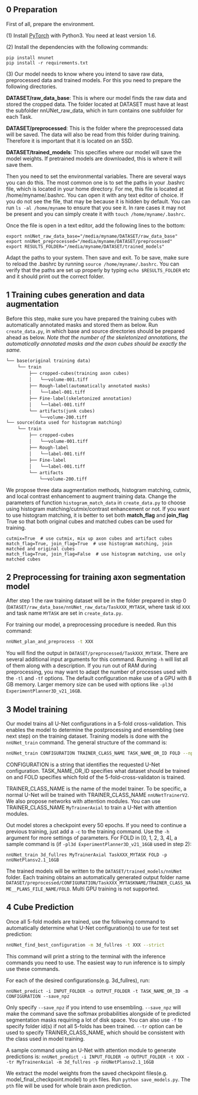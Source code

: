 ## 0 Preparation
First of all, prepare the environment. 

(1) Install [PyTorch](https://pytorch.org/get-started/locally/) with Python3. You need at least version 1.6.

(2) Install the dependencies with the following commands: 
```
pip install nnunet
pip install -r requirements.txt
```
(3) Our model needs to know where you intend to save raw data, preprocessed data and trained models. For this you need to 
prepare the following directories.

**DATASET/raw_data_base**: This is where our model finds the raw data and stored the cropped data. The folder located at 
DATASET must have at least the subfolder nnUNet_raw_data, which in turn contains one subfolder for each Task. 

**DATASET/preprocessed**: This is the folder where the preprocessed data will be saved. The data will also be read from 
this folder during training. Therefore it is important that it is located on an SSD.

**DATASET/trained_models**: This specifies where our model will save the model weights. If pretrained models are downloaded, this 
is where it will save them.

Then you need to set the environmental variables. There are several ways you can do this. The most common one is to set the paths in your .bashrc file, which is located 
in your home directory. For me, this file is located at /home/myname/.bashrc. You can open it with any text editor of 
choice. If you do not see the file, that may be because it is hidden by default. You can run `ls -al /home/myname` to 
ensure that you see it. In rare cases it may not be present and you can simply create it with `touch /home/myname/.bashrc`.

Once the file is open in a text editor, add the following lines to the bottom:
```
export nnUNet_raw_data_base="/media/myname/DATASET/raw_data_base"
export nnUNet_preprocessed="/media/myname/DATASET/preprocessed"
export RESULTS_FOLDER="/media/myname/DATASET/trained_models"
```
Adapt the paths to your system. Then save and exit. To be save, make sure to reload the .bashrc by running `source /home/myname/.bashrc`. 
You can verify that the paths are set up properly by typing `echo $RESULTS_FOLDER` etc and it should print out the correct folder.

## 1 Training cubes generation and data augmentation
Before this step, make sure you have prepared the training cubes with automatically annotated masks and stored them as below.
Run `create_data.py`, in which base and source directories should be prepared ahead as below. *Note that the number of 
the skeletonized annotations, the automatically annotated masks and the axon cubes should be exactly the same.*
```
└── base(original training data)
　　 └── train
　 　 　　├── cropped-cubes(training axon cubes)
　　  　　│　　└──volume-001.tiff
　　  　　├── Rough-label(automatically annotated masks)
　　 　 　│　　└──label-001.tiff
　　  　　├── Fine-label(skeletonized annotation)
　　 　 　│　　└──label-001.tiff
　　 　 　└── artifacts(junk cubes)
　　 　　　　　└──volume-200.tiff
└── source(data used for histogram matching)
　　 └── train
　 　 　　├── cropped-cubes
　　  　　│　　└──volume-001.tiff
　　  　　├── Rough-label
　　 　 　│　　└──label-001.tiff
　　  　　├── Fine-label
　　 　 　│　　└──label-001.tiff
　　 　 　└── artifacts
　　 　　　　　└──volume-200.tiff
```
We propose three data augmentation methods, histogram matching, cutmix, and local contrast enhancement to augment training data. 
Change the parameters of function `histogram_match_data` in `create_data.py` to choose using histogram matching/cutmix/contrast enhancement or 
not. If you want to use histogram matching, it is better to set both **match_flag** and **join_flag** True so that both 
original cubes and matched cubes can be used for training.
```
cutmix=True  # use cutmix, mix up axon cubes and artifact cubes
match_flag=True, join_flag=True  # use histogram matching, join matched and original cubes
match_flag=True, join_flag=False  # use histogram matching, use only matched cubes
```
## 2 Preprocessing for training axon segmentation model
After step 1 the raw training dataset will be in the folder prepared in step 0 (`DATASET/raw_data_base/nnUNet_raw_data/TaskXXX_MYTASK`, 
where task id `XXX` and task name `MYTASK` are set in `create_data.py`. 

For training our model, a preprocessing procedure is needed. Run this command:
```bash
nnUNet_plan_and_preprocess -t XXX
```
You will find the output in `DATASET/preprocessed/TaskXXX_MYTASK`. 
There are several additional input arguments for this command. Running `-h` will list all of them 
along with a description. If you run out of RAM during preprocessing, you may want to adapt the number of processes 
used with the `-tl` and `-tf` options. The default configuration make use of a GPU with 8 GB memory. Larger memory size 
can be used with options like `-pl3d ExperimentPlanner3D_v21_16GB`.

## 3 Model training
Our model trains all U-Net configurations in a 5-fold cross-validation. This enables the model to determine the 
postprocessing and ensembling (see next step) on the training dataset. 
Training models is done with the `nnUNet_train` command. The general structure of the command is:
```bash
nnUNet_train CONFIGURATION TRAINER_CLASS_NAME TASK_NAME_OR_ID FOLD --npz (additional options)
```
CONFIGURATION is a string that identifies the requested U-Net configuration. TASK_NAME_OR_ID specifies what dataset should 
be trained on and FOLD specifies which fold of the 5-fold-cross-validaton is trained. 

TRAINER_CLASS_NAME is the name of the model trainer. To be specific, a normal U-Net will be trained with TRAINER_CLASS_NAME 
`nnUNetTrainerV2`. 
We also propose networks with attention modules. You can use TRAINER_CLASS_NAME `MyTrainerAxial` to train a U-Net with attention modules. 

Out model stores a checkpoint every 50 epochs. If you need to continue a previous training, just add a `-c` to the 
training command. Use the `-h` argument for more settings of parameters. 
For FOLD in [0, 1, 2, 3, 4], a sample command is (if `-pl3d ExperimentPlanner3D_v21_16GB` used in step 2): 
```
nnUNet_train 3d_fullres MyTrainerAxial TaskXXX_MYTASK FOLD -p nnUNetPlansv2.1_16GB
```
The trained models will be written to the `DATASET/trained_models/nnUNet` folder. Each training obtains an automatically generated 
output folder name `DATASET/preprocessed/CONFIGURATION/TaskXXX_MYTASKNAME/TRAINER_CLASS_NAME__PLANS_FILE_NAME/FOLD`.
Multi GPU training is not supported.

## 4 Cube Prediction
Once all 5-fold models are trained, use the following command to automatically determine what 
U-Net configuration(s) to use for test set prediction:
```bash
nnUNet_find_best_configuration -m 3d_fullres -t XXX --strict
```
This command will print a string to the terminal with the inference commands you need to use. 
The easiest way to run inference is to simply use these commands. 

For each of the desired configurations(e.g. 3d_fullres), run:
```
nnUNet_predict -i INPUT_FOLDER -o OUTPUT_FOLDER -t TASK_NAME_OR_ID -m CONFIGURATION --save_npz
```
Only specify `--save_npz` if you intend to use ensembling. `--save_npz` will make the command save the softmax 
probabilities alongside of te predicted segmentation masks requiring a lot of disk space. You can also use `-f` to specify 
folder id(s) if not all 5-folds has been trained. 
`--tr` option can be used to specify TRAINER_CLASS_NAME, which should be consistent with the class used in model training. 

A sample command using an U-Net with attention module to generate predictions is: 
`
nnUNet_predict -i INPUT_FOLDER -o OUTPUT_FOLDER -t XXX --tr MyTrainerAxial -m 3d_fullres -p nnUNetPlansv2.1_16GB
`

We extract the model weights from the saved checkpoint files(e.g. model_final_checkpoint.model) to `pth` files.
Run `python save_models.py`. The `pth` file will be used for whole brain axon prediction.
